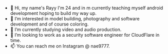 - 👋 Hi, my name's Rayy I'm 24 and in m currently teaching myself android development hoping to build my way up.
- 👀 I’m interested in model building, photography and software development and of course coloring. 
- 🌱 I’m currently studying video and audio production. 
- 💞️ I’m looking to work as a security software engineer for CloudFlare in time.
- 📫 You can reach me on Instagram @ nae9777.

<!---
Rayyboi97/Rayyboi97 is a ✨ special ✨ repository because its `README.md` (this file) appears on your GitHub profile.
You can click the Preview link to take a look at your changes.
--->
